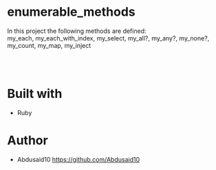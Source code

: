 # enumerable_methods
In this project the following methods are defined: 
<br>
my_each, my_each_with_index, my_select, my_all?, my_any?, my_none?, my_count, my_map, my_inject

<br><br>

# Built with
* Ruby

# Author
* Abdusaid10 https://github.com/Abdusaid10
